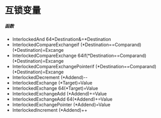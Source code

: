 # 互锁变量

##### 函数

- InterlockedAnd 64*Destination&=*Destination
- InterlockedCompareExchangeif (*Destination==Comparand) (*Destination)=Excange
- InterlockedCompareExchange 64if(*Destination==Comparand) (*Destination)=Excange
- InterlockedCompareExchangePointerif (*Destination==Comparand) (*Destination)=Excange
- InterlockedDecrement (*Addend)--
- InterlockedExchange (*Target)=Value
- InterlockedExchange 64(*Target)=Value
- InterlockedExchangeAdd (*Addend)+=Value
- InterlockedExchangeAdd 64(*Addend)+=Value
- InterlockedExchangePointer (*Addend)=Value
- InterlockedIncrement (*Addend)++
